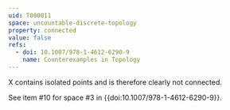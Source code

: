 ```yaml
---
uid: T000011
space: uncountable-discrete-topology
property: connected
value: false
refs:
  - doi: 10.1007/978-1-4612-6290-9
    name: Counterexamples in Topology
---
```

X contains isolated points and is therefore clearly not connected.

See item #10 for space #3 in {{doi:10.1007/978-1-4612-6290-9}}.
